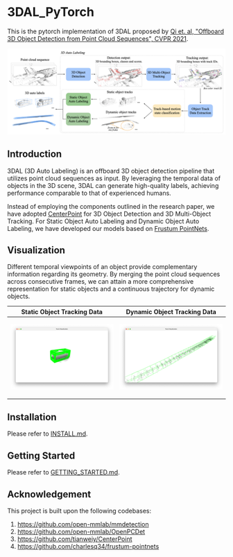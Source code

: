 # 3DAL_PyTorch

This is the pytorch implementation of 3DAL proposed by [Qi et. al, "Offboard 3D Object Detection from Point Cloud Sequences", CVPR 2021](https://arxiv.org/abs/2103.05073).

<p align="center"><img src="docs/3DAL.png" width="600"></p>

## Introduction

3DAL (3D Auto Labeling) is an offboard 3D object detection pipeline that utilizes point cloud sequences as input. By leveraging the temporal data of objects in the 3D scene, 3DAL can generate high-quality labels, achieving performance comparable to that of experienced humans.

Instead of employing the components outlined in the research paper, we have adopted [CenterPoint](https://arxiv.org/abs/2006.11275) for 3D Object Detection and 3D Multi-Object Tracking. For Static Object Auto Labeling and Dynamic Object Auto Labeling, we have developed our models based on [Frustum PointNets](https://arxiv.org/abs/1711.08488).

## Visualization

Different temporal viewpoints of an object provide complementary information regarding its geometry. By merging the point cloud sequences across consecutive frames, we can attain a more comprehensive representation for static objects and a continuous trajectory for dynamic objects.

| Static Object Tracking Data | Dynamic Object Tracking Data |
|:---------------------------:|:----------------------------:|
| <p align="center"><img src="docs/static.png" width="400"></p> | <p align="center"><img src="docs/dynamic.png" width="400"></p> |

## Installation

Please refer to [INSTALL.md](docs/INSTALL.md).

## Getting Started

Please refer to [GETTING_STARTED.md](docs/GETTING_STARTED.md).

## Acknowledgement

This project is built upon the following codebases:

1. https://github.com/open-mmlab/mmdetection
2. https://github.com/open-mmlab/OpenPCDet
3. https://github.com/tianweiy/CenterPoint
4. https://github.com/charlesq34/frustum-pointnets